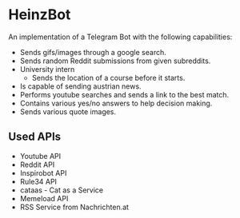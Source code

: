 # HeinzBot

An implementation of a Telegram Bot with the following capabilities:

* Sends gifs/images through a google search.
* Sends random Reddit submissions from given subreddits.
* University intern
  * Sends the location of a course before it starts.
* Is capable of sending austrian news.
* Performs youtube searches and sends a link to the best match.
* Contains various yes/no answers to help decision making.
* Sends various quote images.


## Used APIs

* Youtube API 
* Reddit API
* Inspirobot API
* Rule34 API
* cataas - Cat as a Service
* Memeload API
* RSS Service from Nachrichten.at
